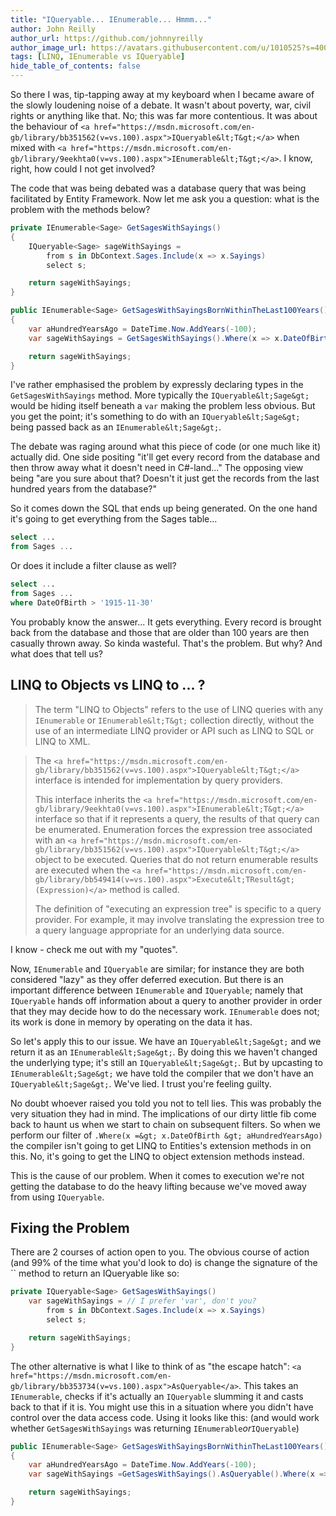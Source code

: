 ```yaml
---
title: "IQueryable... IEnumerable... Hmmm..."
author: John Reilly
author_url: https://github.com/johnnyreilly
author_image_url: https://avatars.githubusercontent.com/u/1010525?s=400&u=294033082cfecf8ad1645b4290e362583b33094a&v=4
tags: [LINQ, IEnumerable vs IQueryable]
hide_table_of_contents: false
---
```

So there I was, tip-tapping away at my keyboard when I became aware of the slowly loudening noise of a debate. It wasn't about poverty, war, civil rights or anything like that. No; this was far more contentious. It was about the behaviour of `<a href="https://msdn.microsoft.com/en-gb/library/bb351562(v=vs.100).aspx">IQueryable&lt;T&gt;</a>` when mixed with `<a href="https://msdn.microsoft.com/en-gb/library/9eekhta0(v=vs.100).aspx">IEnumerable&lt;T&gt;</a>`. I know, right, how could I not get involved?

 The code that was being debated was a database query that was being facilitated by Entity Framework. Now let me ask you a question: what is the problem with the methods below?

```cs
private IEnumerable<Sage> GetSagesWithSayings()
{
    IQueryable<Sage> sageWithSayings = 
        from s in DbContext.Sages.Include(x => x.Sayings)
        select s;

    return sageWithSayings;
}

public IEnumerable<Sage> GetSagesWithSayingsBornWithinTheLast100Years()
{
    var aHundredYearsAgo = DateTime.Now.AddYears(-100);
    var sageWithSayings = GetSagesWithSayings().Where(x => x.DateOfBirth > aHundredYearsAgo);

    return sageWithSayings;
}
```

I've rather emphasised the problem by expressly declaring types in the `GetSagesWithSayings` method. More typically the `IQueryable&lt;Sage&gt;` would be hiding itself beneath a `var` making the problem less obvious. But you get the point; it's something to do with an `IQueryable&lt;Sage&gt;` being passed back as an `IEnumerable&lt;Sage&gt;`.

The debate was raging around what this piece of code (or one much like it) actually did. One side positing "it'll get every record from the database and then throw away what it doesn't need in C#-land..." The opposing view being "are you sure about that? Doesn't it just get the records from the last hundred years from the database?"

So it comes down the SQL that ends up being generated. On the one hand it's going to get everything from the Sages table...

```sql
select ... 
from Sages ...
```

Or does it include a filter clause as well?

```sql
select ... 
from Sages ...
where DateOfBirth > '1915-11-30'
```

You probably know the answer... It gets everything. Every record is brought back from the database and those that are older than 100 years are then casually thrown away. So kinda wasteful. That's the problem. But why? And what does that tell us?

## LINQ to Objects vs LINQ to ... ?

> The term "LINQ to Objects" refers to the use of LINQ queries with any `IEnumerable` or `IEnumerable&lt;T&gt;` collection directly, without the use of an intermediate LINQ provider or API such as LINQ to SQL or LINQ to XML.

> The `<a href="https://msdn.microsoft.com/en-gb/library/bb351562(v=vs.100).aspx">IQueryable&lt;T&gt;</a>` interface is intended for implementation by query providers.
> 
> This interface inherits the `<a href="https://msdn.microsoft.com/en-gb/library/9eekhta0(v=vs.100).aspx">IEnumerable&lt;T&gt;</a>` interface so that if it represents a query, the results of that query can be enumerated. Enumeration forces the expression tree associated with an `<a href="https://msdn.microsoft.com/en-gb/library/bb351562(v=vs.100).aspx">IQueryable&lt;T&gt;</a>` object to be executed. Queries that do not return enumerable results are executed when the `<a href="https://msdn.microsoft.com/en-gb/library/bb549414(v=vs.100).aspx">Execute&lt;TResult&gt;(Expression)</a>` method is called.
> 
> The definition of "executing an expression tree" is specific to a query provider. For example, it may involve translating the expression tree to a query language appropriate for an underlying data source.

I know - check me out with my "quotes".

Now, `IEnumerable` and `IQueryable` are similar; for instance they are both considered "lazy" as they offer deferred execution. But there is an important difference between `IEnumerable` and `IQueryable`; namely that `IQueryable` hands off information about a query to another provider in order that they may decide how to do the necessary work. `IEnumerable` does not; its work is done in memory by operating on the data it has.

So let's apply this to our issue. We have an `IQueryable&lt;Sage&gt;` and we return it as an `IEnumerable&lt;Sage&gt;`. By doing this we haven't changed the underlying type; it's still an `IQueryable&lt;Sage&gt;`. But by upcasting to `IEnumerable&lt;Sage&gt;` we have told the compiler that we don't have an `IQueryable&lt;Sage&gt;`. We've lied. I trust you're feeling guilty.

No doubt whoever raised you told you not to tell lies. This was probably the very situation they had in mind. The implications of our dirty little fib come back to haunt us when we start to chain on subsequent filters. So when we perform our filter of `.Where(x =&gt; x.DateOfBirth &gt; aHundredYearsAgo)` the compiler isn't going to get LINQ to Entities's extension methods in on this. No, it's going to get the LINQ to object extension methods instead.

This is the cause of our problem. When it comes to execution we're not getting the database to do the heavy lifting because we've moved away from using `IQueryable`.

## Fixing the Problem

There are 2 courses of action open to you. The obvious course of action (and 99% of the time what you'd look to do) is change the signature of the `` method to return an IQueryable like so:

```cs
private IQueryable<Sage> GetSagesWithSayings()
    var sageWithSayings = // I prefer 'var', don't you?
        from s in DbContext.Sages.Include(x => x.Sayings)
        select s;

    return sageWithSayings;
}
```

The other alternative is what I like to think of as "the escape hatch": `<a href="https://msdn.microsoft.com/en-gb/library/bb353734(v=vs.100).aspx">AsQueryable</a>`. This takes an `IEnumerable`, checks if it's actually an `IQueryable` slumming it and casts back to that if it is. You might use this in a situation where you didn't have control over the data access code. Using it looks like this: (and would work whether `GetSagesWithSayings` was returning `IEnumerable`*or*`IQueryable`)

```cs
public IEnumerable<Sage> GetSagesWithSayingsBornWithinTheLast100Years()
{
    var aHundredYearsAgo = DateTime.Now.AddYears(-100);
    var sageWithSayings =GetSagesWithSayings().AsQueryable().Where(x => x.DateOfBirth > aHundredYearsAgo);

    return sageWithSayings;
}
```


